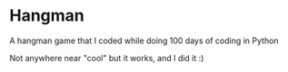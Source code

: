 # Hangman

A hangman game that I coded while doing 100 days of coding in Python

Not anywhere near "cool" but it works, and I did it :)
